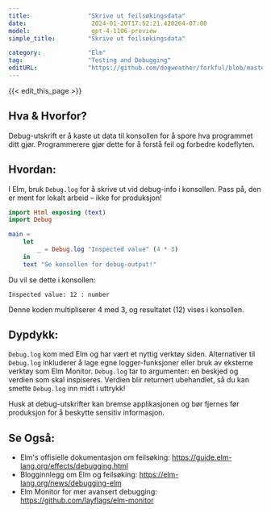 ```yaml
---
title:                "Skrive ut feilsøkingsdata"
date:                  2024-01-20T17:52:21.420264-07:00
model:                 gpt-4-1106-preview
simple_title:         "Skrive ut feilsøkingsdata"

category:             "Elm"
tag:                  "Testing and Debugging"
editURL:              "https://github.com/dogweather/forkful/blob/master/content/no/elm/printing-debug-output.md"
---
```


{{< edit_this_page >}}

## Hva & Hvorfor?
Debug-utskrift er å kaste ut data til konsollen for å spore hva programmet ditt gjør. Programmerere gjør dette for å forstå feil og forbedre kodeflyten.

## Hvordan:
I Elm, bruk `Debug.log` for å skrive ut vid debug-info i konsollen. Pass på, den er ment for lokalt arbeid – ikke for produksjon!

```Elm
import Html exposing (text)
import Debug

main =
    let
        _ = Debug.log "Inspected value" (4 * 3)
    in
    text "Se konsollen for debug-output!"
```

Du vil se dette i konsollen:

```
Inspected value: 12 : number
```

Denne koden multipliserer 4 med 3, og resultatet (12) vises i konsollen.

## Dypdykk:
`Debug.log` kom med Elm og har vært et nyttig verktøy siden. Alternativer til `Debug.log` inkluderer å lage egne logger-funksjoner eller bruk av eksterne verktøy som Elm Monitor. `Debug.log` tar to argumenter: en beskjed og verdien som skal inspiseres. Verdien blir returnert ubehandlet, så du kan smette `Debug.log` inn midt i uttrykk!

Husk at debug-utskrifter kan bremse applikasjonen og bør fjernes før produksjon for å beskytte sensitiv informasjon.

## Se Også:
- Elm's offisielle dokumentasjon om feilsøking: https://guide.elm-lang.org/effects/debugging.html
- Blogginnlegg om Elm og feilsøking: https://elm-lang.org/news/debugging-elm
- Elm Monitor for mer avansert debugging: https://github.com/layflags/elm-monitor
